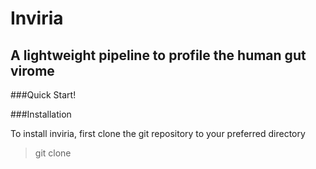 # Inviria

## A lightweight pipeline to profile the human gut virome


###Quick Start!

###Installation

To install inviria, first clone the git repository to your preferred directory

> git clone 
